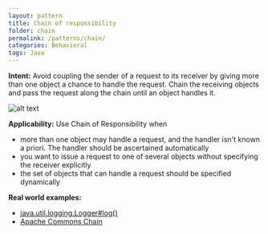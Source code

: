 ```yaml
---
layout: pattern
title: Chain of responsibility
folder: chain
permalink: /patterns/chain/
categories: Behavioral
tags: Java
---
```


**Intent:** Avoid coupling the sender of a request to its receiver by giving
more than one object a chance to handle the request. Chain the receiving
objects and pass the request along the chain until an object handles it.

![alt text](./etc/chain_1.png "Chain of Responsibility")

**Applicability:** Use Chain of Responsibility when

* more than one object may handle a request, and the handler isn't known a priori. The handler should be ascertained automatically
* you want to issue a request to one of several objects without specifying the receiver explicitly
* the set of objects that can handle a request should be specified dynamically

**Real world examples:**

* [java.util.logging.Logger#log()](http://docs.oracle.com/javase/8/docs/api/java/util/logging/Logger.html#log%28java.util.logging.Level,%20java.lang.String%29)
* [Apache Commons Chain](https://commons.apache.org/proper/commons-chain/index.html)
